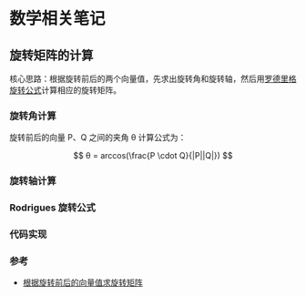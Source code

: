 # 数学相关笔记

## 旋转矩阵的计算

核心思路：根据旋转前后的两个向量值，先求出旋转角和旋转轴，然后用[罗德里格旋转公式](https://baike.baidu.com/item/%E7%BD%97%E5%BE%B7%E9%87%8C%E6%A0%BC%E6%97%8B%E8%BD%AC%E5%85%AC%E5%BC%8F/18878562)计算相应的旋转矩阵。

### 旋转角计算

旋转前后的向量 P、Q 之间的夹角 θ 计算公式为：

$$
θ = arccos(\frac{P \cdot Q}{|P||Q|})
$$

### 旋转轴计算

### Rodrigues 旋转公式

### 代码实现

### 参考

- [根据旋转前后的向量值求旋转矩阵](https://www.cnblogs.com/xpvincent/archive/2013/02/15/2912836.html#:~:text=%E6%B1%82%E6%97%8B%E8%BD%AC%E7%9F%A9%E9%98%B5,%E6%A0%B9%E6%8D%AE%E6%97%8B%E8%BD%AC%E5%89%8D%E5%90%8E%E7%9A%84%E4%B8%A4%E4%B8%AA%E5%90%91%E9%87%8F%E5%80%BC%EF%BC%8C%E4%BD%BF%E7%94%A8%E4%B8%8A%E9%9D%A2%E7%9A%84%E6%96%B9%E6%B3%95%EF%BC%8C%E5%85%88%E6%B1%82%E5%87%BA%E6%97%8B%E8%BD%AC%E8%A7%92%E5%BA%A6%E5%92%8C%E6%97%8B%E8%BD%AC%E8%BD%B4%EF%BC%8C%E7%84%B6%E5%90%8E%E7%94%A8%E7%BD%97%E5%BE%B7%E9%87%8C%E6%A0%BC%E6%97%8B%E8%BD%AC%E5%85%AC%E5%BC%8F%E5%8D%B3%E5%8F%AF%E6%B1%82%E5%87%BA%E5%AF%B9%E5%BA%94%E7%9A%84%E6%97%8B%E8%BD%AC%E7%9F%A9%E9%98%B5%E3%80%82)
